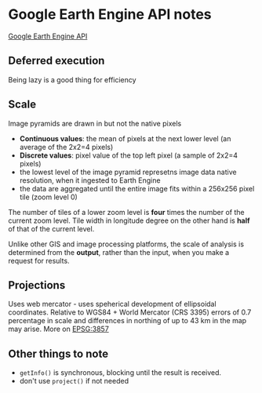 # Google Earth Engine API notes

[Google Earth Engine API](https://developers.google.com/earth-engine)

## Deferred execution

Being lazy is a good thing for efficiency

## Scale

Image pyramids are drawn in but not the native pixels

- **Continuous values**: the mean of pixels at the next lower level (an average of the 2x2=4 pixels)
- **Discrete values**: pixel value of the top left pixel (a sample of 2x2=4 pixels)
- the lowest level of the image pyramid represetns image data native resolution, when it ingested to Earth Engine
- the data are aggregated until the entire image fits within a 256x256 pixel tile (zoom level 0)

The number of tiles of a lower zoom level is **four** times the number of the current zoom level. Tile width in longitude degree on the other hand is **half** of that of the current level.

Unlike other GIS and image processing platforms, the scale of analysis is determined from the **output**, rather than the input, when you make a request for results.

## Projections

Uses web mercator - uses speherical development of ellipsoidal coordinates. Relative to WGS84 + World Mercator (CRS 3395) errors of 0.7 percentage in scale and differences in northing of up to 43 km in the map may arise. More on [EPSG:3857](http://epsg.io/3857)

## Other things to note

- `getInfo()` is synchronous, blocking until the result is received.
- don't use `project()` if not needed